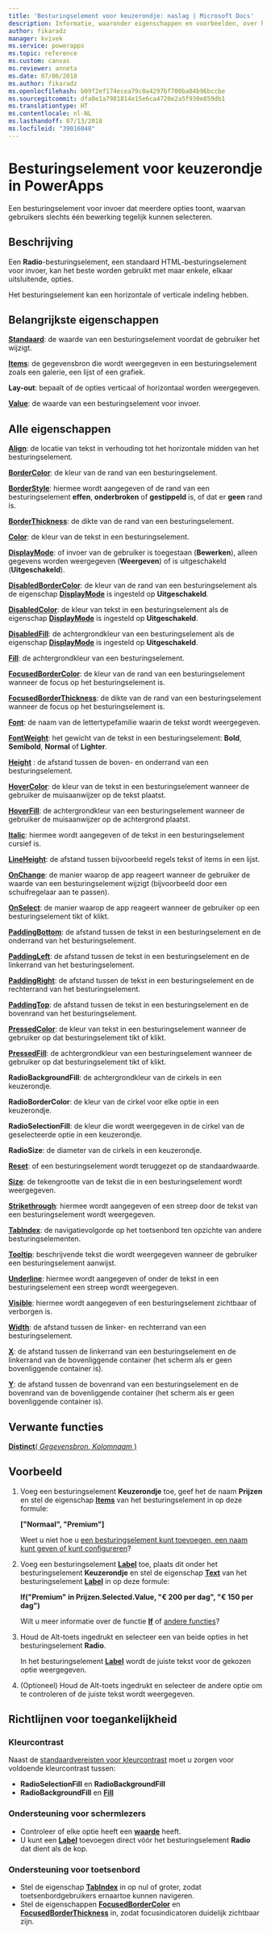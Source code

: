 ```yaml
---
title: 'Besturingselement voor keuzerondje: naslag | Microsoft Docs'
description: Informatie, waaronder eigenschappen en voorbeelden, over het besturingselement Keuzerondje
author: fikaradz
manager: kvivek
ms.service: powerapps
ms.topic: reference
ms.custom: canvas
ms.reviewer: anneta
ms.date: 07/06/2018
ms.author: fikaradz
ms.openlocfilehash: b09f2ef174ecea79c0a4297bf700ba84b96bccbe
ms.sourcegitcommit: dfa0e1a7981814e15e6ca4720e2a5f930e859db1
ms.translationtype: HT
ms.contentlocale: nl-NL
ms.lasthandoff: 07/13/2018
ms.locfileid: "39016048"
---
```

# <a name="radio-control-in-powerapps"></a>Besturingselement voor keuzerondje in PowerApps

Een besturingselement voor invoer dat meerdere opties toont, waarvan gebruikers slechts één bewerking tegelijk kunnen selecteren.

## <a name="description"></a>Beschrijving

Een **Radio**-besturingselement, een standaard HTML-besturingselement voor invoer, kan het beste worden gebruikt met maar enkele, elkaar uitsluitende, opties.

Het besturingselement kan een horizontale of verticale indeling hebben.

## <a name="key-properties"></a>Belangrijkste eigenschappen

**[Standaard](properties-core.md)**: de waarde van een besturingselement voordat de gebruiker het wijzigt.

**[Items](properties-core.md)**: de gegevensbron die wordt weergegeven in een besturingselement zoals een galerie, een lijst of een grafiek.

**Lay-out**: bepaalt of de opties verticaal of horizontaal worden weergegeven.

**[Value](properties-core.md)**: de waarde van een besturingselement voor invoer.

## <a name="all-properties"></a>Alle eigenschappen

**[Align](properties-text.md)**: de locatie van tekst in verhouding tot het horizontale midden van het besturingselement.

**[BorderColor](properties-color-border.md)**: de kleur van de rand van een besturingselement.

**[BorderStyle](properties-color-border.md)**: hiermee wordt aangegeven of de rand van een besturingselement **effen**, **onderbroken** of **gestippeld** is, of dat er **geen** rand is.

**[BorderThickness](properties-color-border.md)**: de dikte van de rand van een besturingselement.

**[Color](properties-color-border.md)**: de kleur van de tekst in een besturingselement.

**[DisplayMode](properties-core.md)**: of invoer van de gebruiker is toegestaan (**Bewerken**), alleen gegevens worden weergegeven (**Weergeven**) of is uitgeschakeld (**Uitgeschakeld**).

**[DisabledBorderColor](properties-color-border.md)**: de kleur van de rand van een besturingselement als de eigenschap **[DisplayMode](properties-core.md)** is ingesteld op **Uitgeschakeld**.

**[DisabledColor](properties-color-border.md)**: de kleur van tekst in een besturingselement als de eigenschap **[DisplayMode](properties-core.md)** is ingesteld op **Uitgeschakeld**.

**[DisabledFill](properties-color-border.md)**: de achtergrondkleur van een besturingselement als de eigenschap **[DisplayMode](properties-core.md)** is ingesteld op **Uitgeschakeld**.

**[Fill](properties-color-border.md)**: de achtergrondkleur van een besturingselement.

**[FocusedBorderColor](properties-color-border.md)**: de kleur van de rand van een besturingselement wanneer de focus op het besturingselement is.

**[FocusedBorderThickness](properties-color-border.md)**: de dikte van de rand van een besturingselement wanneer de focus op het besturingselement is.

**[Font](properties-text.md)**: de naam van de lettertypefamilie waarin de tekst wordt weergegeven.

**[FontWeight](properties-text.md)**: het gewicht van de tekst in een besturingselement: **Bold**, **Semibold**, **Normal** of **Lighter**.

**[Height](properties-size-location.md)** : de afstand tussen de boven- en onderrand van een besturingselement.

**[HoverColor](properties-color-border.md)**: de kleur van de tekst in een besturingselement wanneer de gebruiker de muisaanwijzer op de tekst plaatst.

**[HoverFill](properties-color-border.md)**: de achtergrondkleur van een besturingselement wanneer de gebruiker de muisaanwijzer op de achtergrond plaatst.

**[Italic](properties-text.md)**: hiermee wordt aangegeven of de tekst in een besturingselement cursief is.

**[LineHeight](properties-text.md)**: de afstand tussen bijvoorbeeld regels tekst of items in een lijst.

**[OnChange](properties-core.md)**: de manier waarop de app reageert wanneer de gebruiker de waarde van een besturingselement wijzigt (bijvoorbeeld door een schuifregelaar aan te passen).

**[OnSelect](properties-core.md)**: de manier waarop de app reageert wanneer de gebruiker op een besturingselement tikt of klikt.

**[PaddingBottom](properties-size-location.md)**: de afstand tussen de tekst in een besturingselement en de onderrand van het besturingselement.

**[PaddingLeft](properties-size-location.md)**: de afstand tussen de tekst in een besturingselement en de linkerrand van het besturingselement.

**[PaddingRight](properties-size-location.md)**: de afstand tussen de tekst in een besturingselement en de rechterrand van het besturingselement.

**[PaddingTop](properties-size-location.md)**: de afstand tussen de tekst in een besturingselement en de bovenrand van het besturingselement.

**[PressedColor](properties-color-border.md)**: de kleur van tekst in een besturingselement wanneer de gebruiker op dat besturingselement tikt of klikt.

**[PressedFill](properties-color-border.md)**: de achtergrondkleur van een besturingselement wanneer de gebruiker op dat besturingselement tikt of klikt.

**RadioBackgroundFill**: de achtergrondkleur van de cirkels in een keuzerondje.

**RadioBorderColor**: de kleur van de cirkel voor elke optie in een keuzerondje.

**RadioSelectionFill**: de kleur die wordt weergegeven in de cirkel van de geselecteerde optie in een keuzerondje.

**RadioSize**: de diameter van de cirkels in een keuzerondje.

**[Reset](properties-core.md)**: of een besturingselement wordt teruggezet op de standaardwaarde.

**[Size](properties-text.md)**: de tekengrootte van de tekst die in een besturingselement wordt weergegeven.

**[Strikethrough](properties-text.md)**: hiermee wordt aangegeven of een streep door de tekst van een besturingselement wordt weergegeven.

**[TabIndex](properties-accessibility.md)**: de navigatievolgorde op het toetsenbord ten opzichte van andere besturingselementen.

**[Tooltip](properties-core.md)**: beschrijvende tekst die wordt weergegeven wanneer de gebruiker een besturingselement aanwijst.

**[Underline](properties-text.md)**: hiermee wordt aangegeven of onder de tekst in een besturingselement een streep wordt weergegeven.

**[Visible](properties-core.md)**: hiermee wordt aangegeven of een besturingselement zichtbaar of verborgen is.

**[Width](properties-size-location.md)**: de afstand tussen de linker- en rechterrand van een besturingselement.

**[X](properties-size-location.md)**: de afstand tussen de linkerrand van een besturingselement en de linkerrand van de bovenliggende container (het scherm als er geen bovenliggende container is).

**[Y](properties-size-location.md)**: de afstand tussen de bovenrand van een besturingselement en de bovenrand van de bovenliggende container (het scherm als er geen bovenliggende container is).

## <a name="related-functions"></a>Verwante functies

[**Distinct**( *Gegevensbron*, *Kolomnaam* )](../functions/function-distinct.md)

## <a name="example"></a>Voorbeeld

1. Voeg een besturingselement **Keuzerondje** toe, geef het de naam **Prijzen** en stel de eigenschap **[Items](properties-core.md)** van het besturingselement in op deze formule:

    **["Normaal", "Premium"]**

    Weet u niet hoe u [een besturingselement kunt toevoegen, een naam kunt geven of kunt configureren](../add-configure-controls.md)?

2. Voeg een besturingselement **[Label](control-text-box.md)** toe, plaats dit onder het besturingselement **Keuzerondje** en stel de eigenschap **[Text](properties-core.md)** van het besturingselement **[Label](control-text-box.md)** in op deze formule:

    **If("Premium" in Prijzen.Selected.Value, "€ 200 per dag", "€ 150 per dag")**

    Wilt u meer informatie over de functie **[If](../functions/function-if.md)** of [andere functies](../formula-reference.md)?

3. Houd de Alt-toets ingedrukt en selecteer een van beide opties in het besturingselement **Radio**.

    In het besturingselement **[Label](control-text-box.md)** wordt de juiste tekst voor de gekozen optie weergegeven.

4. (Optioneel) Houd de Alt-toets ingedrukt en selecteer de andere optie om te controleren of de juiste tekst wordt weergegeven.

## <a name="accessibility-guidelines"></a>Richtlijnen voor toegankelijkheid

### <a name="color-contrast"></a>Kleurcontrast

Naast de [standaardvereisten voor kleurcontrast](../accessible-apps-color.md) moet u zorgen voor voldoende kleurcontrast tussen:

* **RadioSelectionFill** en **RadioBackgroundFill**
* **RadioBackgroundFill** en **[Fill](properties-color-border.md)**

### <a name="screen-reader-support"></a>Ondersteuning voor schermlezers

* Controleer of elke optie heeft een **[waarde](properties-core.md)** heeft.
* U kunt een **[Label](control-text-box.md)** toevoegen direct vóór het besturingselement **Radio** dat dient als de kop.

### <a name="keyboard-support"></a>Ondersteuning voor toetsenbord

* Stel de eigenschap **[TabIndex](properties-accessibility.md)** in op nul of groter, zodat toetsenbordgebruikers ernaartoe kunnen navigeren.
* Stel de eigenschappen **[FocusedBorderColor](properties-color-border.md)** en **[FocusedBorderThickness](properties-color-border.md)** in, zodat focusindicatoren duidelijk zichtbaar zijn.